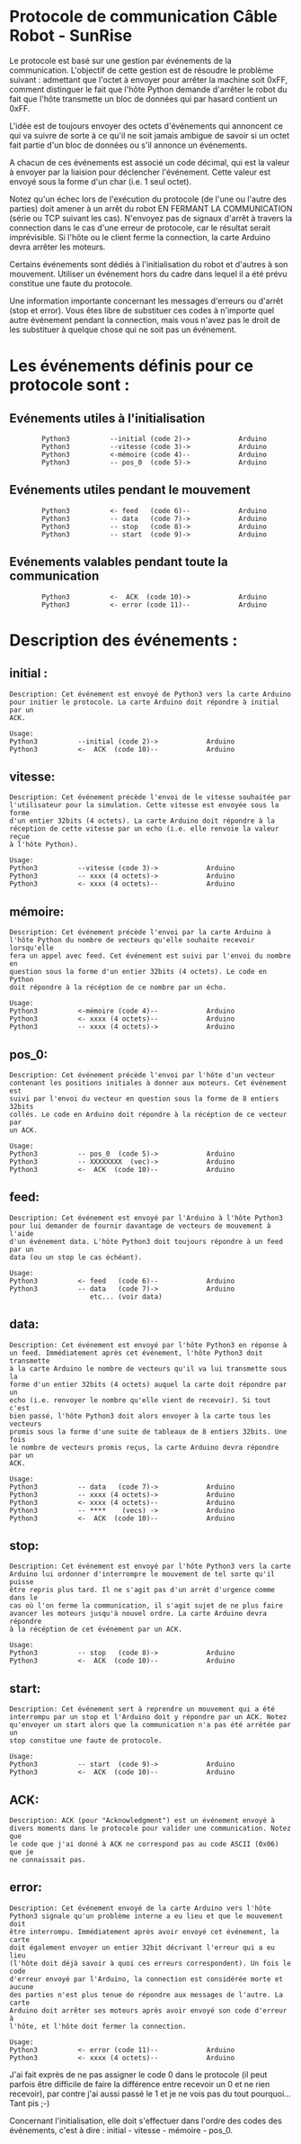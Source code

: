 # Protocole de communication Câble Robot - SunRise

Le protocole est basé sur une gestion par événements de la communication.
L'objectif de cette gestion est de résoudre le problème suivant : admettant
que l'octet à envoyer pour arrêter la machine soit 0xFF, comment distinguer le
fait que l'hôte Python demande d'arrêter le robot du fait que l'hôte
transmette un bloc de données qui par hasard contient un 0xFF.

L'idée est de toujours envoyer des octets d'événements qui annoncent ce qui
va suivre de sorte à ce qu'il ne soit jamais ambigue de savoir si un octet
fait partie d'un bloc de données ou s'il annonce un événements.

A chacun de ces événements est associé un code décimal, qui est la valeur
à envoyer par la liaision pour déclencher l'événement. Cette valeur est
envoyé sous la forme d'un char (i.e. 1 seul octet).

Notez qu'un échec lors de l'exécution du protocole (de l'une ou l'autre des
parties) doit amener à un arrêt du robot EN FERMANT LA COMMUNICATION (série
ou TCP suivant les cas). N'envoyez pas de signaux d'arrêt à travers la
connection dans le cas d'une erreur de protocole, car le résultat serait
imprévisible. Si l'hôte ou le client ferme la connection, la carte Arduino
devra arrêter les moteurs.

Certains événements sont dédiés à l'initialisation du robot et d'autres à
son mouvement. Utiliser un événement hors du cadre dans lequel il a été
prévu constitue une faute du protocole.

Une information importante concernant les messages d'erreurs ou d'arrêt (stop
et error). Vous êtes libre de substituer ces codes à n'importe quel autre
événement pendant la connection, mais vous n'avez pas le droit de les
substituer à quelque chose qui ne soit pas un événement.

# Les événements définis pour ce protocole sont :

## Evénements utiles à l'initialisation
            Python3          --initial (code 2)->            Arduino
            Python3          --vitesse (code 3)->            Arduino
            Python3          <-mémoire (code 4)--            Arduino
            Python3          -- pos_0  (code 5)->            Arduino
## Evénements utiles pendant le mouvement
            Python3          <- feed   (code 6)--            Arduino
            Python3          -- data   (code 7)->            Arduino
            Python3          -- stop   (code 8)->            Arduino
            Python3          -- start  (code 9)->            Arduino
## Evénements valables pendant toute la communication
            Python3          <-  ACK  (code 10)->            Arduino
            Python3          <- error (code 11)--            Arduino

# Description des événements :

## initial :

    Description: Cet événement est envoyé de Python3 vers la carte Arduino
    pour initier le protocole. La carte Arduino doit répondre à initial par un
    ACK.

    Usage:
    Python3          --initial (code 2)->            Arduino
    Python3          <-  ACK  (code 10)--            Arduino

## vitesse:

    Description: Cet événement précède l'envoi de le vitesse souhaitée par
    l'utilisateur pour la simulation. Cette vitesse est envoyée sous la forme
    d'un entier 32bits (4 octets). La carte Arduino doit répondre à la
    réception de cette vitesse par un echo (i.e. elle renvoie la valeur reçue
    à l'hôte Python).

    Usage:
    Python3          --vitesse (code 3)->            Arduino
    Python3          -- xxxx (4 octets)->            Arduino
    Python3          <- xxxx (4 octets)--            Arduino

## mémoire:

    Description: Cet événement précède l'envoi par la carte Arduino à
    l'hôte Python du nombre de vecteurs qu'elle souhaite recevoir lorsqu'elle
    fera un appel avec feed. Cet événement est suivi par l'envoi du nombre en
    question sous la forme d'un entier 32bits (4 octets). Le code en Python
    doit répondre à la récéption de ce nombre par un écho.

    Usage:
    Python3          <-mémoire (code 4)--            Arduino
    Python3          <- xxxx (4 octets)--            Arduino
    Python3          -- xxxx (4 octets)->            Arduino

## pos_0:

    Description: Cet événement précède l'envoi par l'hôte d'un vecteur
    contenant les positions initiales à donner aux moteurs. Cet événement est
    suivi par l'envoi du vecteur en question sous la forme de 8 entiers 32bits
    collés. Le code en Arduino doit répondre à la récéption de ce vecteur par
    un ACK.

    Usage:
    Python3          -- pos_0  (code 5)->            Arduino
    Python3          -- XXXXXXXX  (vec)->            Arduino
    Python3          <-  ACK  (code 10)--            Arduino

## feed:

    Description: Cet événement est envoyé par l'Arduino à l'hôte Python3
    pour lui demander de fournir davantage de vecteurs de mouvement à l'aide
    d'un événement data. L'hôte Python3 doit toujours répondre à un feed par un
    data (ou un stop le cas échéant).

    Usage:
    Python3          <- feed   (code 6)--            Arduino
    Python3          -- data   (code 7)->            Arduino
                        etc... (voir data)

## data:

    Description: Cet événement est envoyé par l'hôte Python3 en réponse à
    un feed. Immédiatement après cet événement, l'hôte Python3 doit transmette
    à la carte Arduino le nombre de vecteurs qu'il va lui transmette sous la
    forme d'un entier 32bits (4 octets) auquel la carte doit répondre par un
    echo (i.e. renvoyer le nombre qu'elle vient de recevoir). Si tout c'est
    bien passé, l'hôte Python3 doit alors envoyer à la carte tous les vecteurs
    promis sous la forme d'une suite de tableaux de 8 entiers 32bits. Une fois
    le nombre de vecteurs promis reçus, la carte Arduino devra répondre par un
    ACK.

    Usage:
    Python3          -- data   (code 7)->            Arduino
    Python3          -- xxxx (4 octets)->            Arduino
    Python3          <- xxxx (4 octets)--            Arduino
    Python3          -- ****    (vecs) ->            Arduino
    Python3          <-  ACK  (code 10)--            Arduino

## stop:

    Description: Cet événement est envoyé par l'hôte Python3 vers la carte
    Arduino lui ordonner d'interrompre le mouvement de tel sorte qu'il puisse
    être repris plus tard. Il ne s'agit pas d'un arrêt d'urgence comme dans le
    cas où l'on ferme la communication, il s'agit sujet de ne plus faire
    avancer les moteurs jusqu'à nouvel ordre. La carte Arduino devra répondre
    à la récéption de cet événement par un ACK.

    Usage:
    Python3          -- stop   (code 8)->            Arduino
    Python3          <-  ACK  (code 10)--            Arduino

## start:

    Description: Cet événement sert à reprendre un mouvement qui a été
    interrompu par un stop et l'Arduino doit y répondre par un ACK. Notez
    qu'envoyer un start alors que la communication n'a pas été arrêtée par un
    stop constitue une faute de protocole.

    Usage:
    Python3          -- start  (code 9)->            Arduino
    Python3          <-  ACK  (code 10)--            Arduino

## ACK:

    Description: ACK (pour "Acknowledgment") est un événement envoyé à
    divers moments dans le protocole pour valider une communication. Notez que
    le code que j'ai donné à ACK ne correspond pas au code ASCII (0x06) que je
    ne connaissait pas.

## error:

    Description: Cet événement envoyé de la carte Arduino vers l'hôte
    Python3 signale qu'un problème interne a eu lieu et que le mouvement doit
    être interrompu. Immédiatement après avoir envoyé cet événement, la carte
    doit également envoyer un entier 32bit décrivant l'erreur qui a eu lieu
    (l'hôte doit déjà savoir à quoi ces erreurs correspondent). Un fois le code
    d'erreur envoyé par l'Arduino, la connection est considérée morte et aucune
    des parties n'est plus tenue de répondre aux messages de l'autre. La carte
    Arduino doit arrêter ses moteurs après avoir envoyé son code d'erreur à
    l'hôte, et l'hôte doit fermer la connection.

    Usage:
    Python3          <- error (code 11)--            Arduino
    Python3          <- xxxx (4 octets)--            Arduino


J'ai fait exprès de ne pas assigner le code 0 dans le protocole (il peut
parfois être difficile de faire la différence entre recevoir un 0 et ne rien
recevoir), par contre j'ai aussi passé le 1 et je ne vois pas du tout
pourquoi... Tant pis ;-)

Concernant l'initialisation, elle doit s'effectuer dans l'ordre des codes des
événements, c'est à dire : initial - vitesse - mémoire - pos_0.
